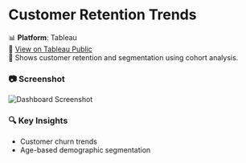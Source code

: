 # Customer Retention Trends

📊 **Platform**: Tableau  
🔗 [View on Tableau Public](https://public.tableau.com/app/profile/darshan.lakhankiya/vizzes)  
📌 Shows customer retention and segmentation using cohort analysis.

### 📷 Screenshot
![Dashboard Screenshot](./screenshot.png)

### 🔍 Key Insights
- Customer churn trends
- Age-based demographic segmentation
